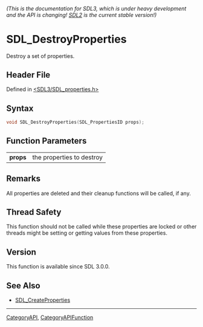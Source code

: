 ###### (This is the documentation for SDL3, which is under heavy development and the API is changing! [SDL2](https://wiki.libsdl.org/SDL2/) is the current stable version!)
# SDL_DestroyProperties

Destroy a set of properties.

## Header File

Defined in [<SDL3/SDL_properties.h>](https://github.com/libsdl-org/SDL/blob/main/include/SDL3/SDL_properties.h)

## Syntax

```c
void SDL_DestroyProperties(SDL_PropertiesID props);

```

## Function Parameters

|               |                           |
| ------------- | ------------------------- |
| **props**     | the properties to destroy |

## Remarks

All properties are deleted and their cleanup functions will be called, if
any.

## Thread Safety

This function should not be called while these properties are locked or
other threads might be setting or getting values from these properties.

## Version

This function is available since SDL 3.0.0.

## See Also

- [SDL_CreateProperties](SDL_CreateProperties)

----
[CategoryAPI](CategoryAPI), [CategoryAPIFunction](CategoryAPIFunction)

